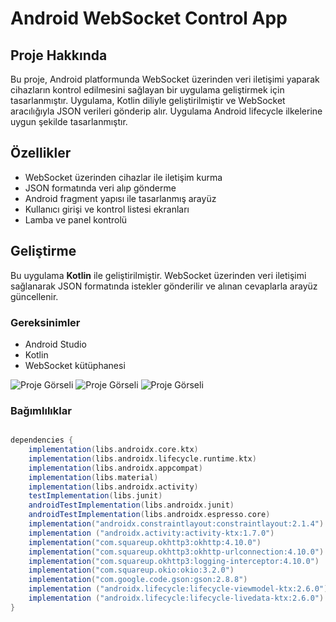 # Android WebSocket Control App

## Proje Hakkında
Bu proje, Android platformunda WebSocket üzerinden veri iletişimi yaparak cihazların kontrol edilmesini sağlayan bir uygulama geliştirmek için tasarlanmıştır. Uygulama, Kotlin diliyle geliştirilmiştir ve WebSocket aracılığıyla JSON verileri gönderip alır. Uygulama Android lifecycle ilkelerine uygun şekilde tasarlanmıştır.

## Özellikler
- WebSocket üzerinden cihazlar ile iletişim kurma
- JSON formatında veri alıp gönderme
- Android fragment yapısı ile tasarlanmış arayüz
- Kullanıcı girişi ve kontrol listesi ekranları
- Lamba ve panel kontrolü

## Geliştirme

Bu uygulama **Kotlin** ile geliştirilmiştir. WebSocket üzerinden veri iletişimi sağlanarak JSON formatında istekler gönderilir ve alınan cevaplarla arayüz güncellenir.

### Gereksinimler
- Android Studio
- Kotlin
- WebSocket kütüphanesi 

![Proje Görseli]((https://github.com/muratcivek/android_websocket_challange/blob/master/gorseller/1.png))
![Proje Görseli]((https://github.com/muratcivek/android_websocket_challange/blob/master/gorseller/2.png))
![Proje Görseli]((https://github.com/muratcivek/android_websocket_challange/blob/master/gorseller/3.png))

### Bağımlılıklar
```gradle

dependencies {
    implementation(libs.androidx.core.ktx)
    implementation(libs.androidx.lifecycle.runtime.ktx)
    implementation(libs.androidx.appcompat)
    implementation(libs.material)
    implementation(libs.androidx.activity)
    testImplementation(libs.junit)
    androidTestImplementation(libs.androidx.junit)
    androidTestImplementation(libs.androidx.espresso.core)
    implementation("androidx.constraintlayout:constraintlayout:2.1.4")
    implementation ("androidx.activity:activity-ktx:1.7.0")
    implementation("com.squareup.okhttp3:okhttp:4.10.0")
    implementation("com.squareup.okhttp3:okhttp-urlconnection:4.10.0")
    implementation("com.squareup.okhttp3:logging-interceptor:4.10.0")
    implementation("com.squareup.okio:okio:3.2.0")
    implementation("com.google.code.gson:gson:2.8.8")
    implementation ("androidx.lifecycle:lifecycle-viewmodel-ktx:2.6.0")
    implementation ("androidx.lifecycle:lifecycle-livedata-ktx:2.6.0")
}


